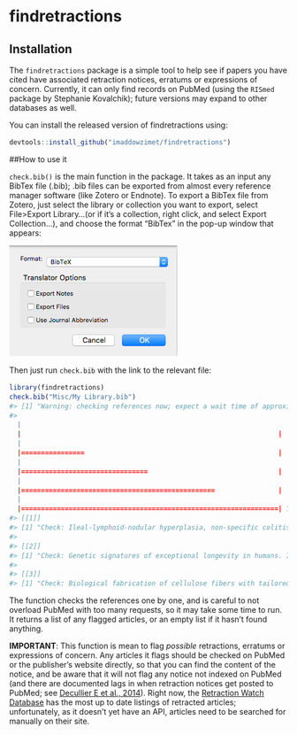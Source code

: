 
<!-- README.md is generated from README.Rmd. Please edit that file -->

# findretractions

<!-- badges: start -->

<!-- badges: end -->

## Installation

The `findretractions` package is a simple tool to help see if papers you
have cited have associated retraction notices, erratums or expressions
of concern. Currently, it can only find records on PubMed (using the
`RISmed` package by Stephanie Kovalchik); future versions may expand to
other databases as well.

You can install the released version of findretractions using:

``` r
devtools::install_github("imaddowzimet/findretractions")
```

\#\#How to use it

`check.bib()` is the main function in the package. It takes as an input
any BibTex file (.bib); .bib files can be exported from almost every
reference manager software (like Zotero or Endnote). To export a BibTex
file from Zotero, just select the library or collection you want to
export, select File\>Export Library…(or if it’s a collection, right
click, and select Export Collection…), and choose the format “BibTex” in
the pop-up window that appears:

![](Misc/zoteroexport.png)

Then just run `check.bib` with the link to the relevant file:

``` r
library(findretractions)
check.bib("Misc/My Library.bib")
#> [1] "Warning: checking references now; expect a wait time of approximately 6 seconds"
#> 
  |                                                                       
  |                                                                 |   0%
  |                                                                       
  |================                                                 |  25%
  |                                                                       
  |================================                                 |  50%
  |                                                                       
  |=================================================                |  75%
  |                                                                       
  |=================================================================| 100%
#> [[1]]
#> [1] "Check: Ileal-lymphoid-nodular hyperplasia, non-specific colitis, and pervasive developmental disorder in children. It may have been retracted"
#> 
#> [[2]]
#> [1] "Check: Genetic signatures of exceptional longevity in humans. It may have been retracted"
#> 
#> [[3]]
#> [1] "Check: Biological fabrication of cellulose fibers with tailored properties. There may be an associated erratum"
```

The function checks the references one by one, and is careful to not
overload PubMed with too many requests, so it may take some time to run.
It returns a list of any flagged articles, or an empty list if it hasn’t
found anything.

**IMPORTANT**: This function is mean to flag *possible* retractions,
erratums or expressions of concern. Any articles it flags should be
checked on PubMed or the publisher’s website directly, so that you can
find the content of the notice, and be aware that it will not flag any
notice not indexed on PubMed (and there are documented lags in when
retraction notices get posted to PubMed; see [Decullier E et
al., 2014](https://www.ncbi.nlm.nih.gov/pubmed/?term=What+time-lag+for+a+retraction+search+on+PubMed%3F)).
Right now, the [Retraction Watch
Database](https://retractionwatch.com/2018/10/25/were-officially-launching-our-database-today-heres-what-you-need-to-know/)
has the most up to date listings of retracted articles; unfortunately,
as it doesn’t yet have an API, articles need to be searched for manually
on their site.
